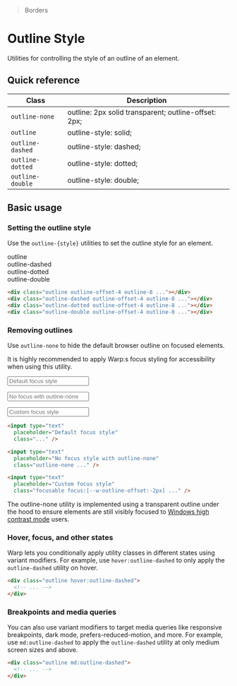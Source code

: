 > Borders

# Outline Style

Utilities for controlling the style of an outline of an element.

## Quick reference

| Class             | Description                                               |
|-------------------|-----------------------------------------------------------|
| `outline-none`    | outline: 2px solid transparent; outline-offset: 2px;      |
| `outline`         | outline-style: solid;                                     |
| `outline-dashed`  | outline-style: dashed;                                    |
| `outline-dotted`  | outline-style: dotted;                                    |
| `outline-double`  | outline-style: double;                                    |

## Basic usage

### Setting the outline style
Use the `outline-{style}` utilities to set the outline style for an element.

<container>
  <div class="grid grid-cols-4 gap-16 pb-16 justify-items-center">
    <div>outline</div>
    <div>outline-dashed</div>
    <div>outline-dotted</div>
    <div>outline-double</div>
    <div class="pd-bg-violet-100 h-80 w-80 rounded-4 outline outline-offset-4 outline-8 outline-[--w-s-color-border-focused]"></div>
    <div class="pd-bg-violet-100 h-80 w-80 rounded-4 outline-dashed outline-offset-4 outline-8 outline-[--w-s-color-border-focused]"></div>
    <div class="pd-bg-violet-100 h-80 w-80 rounded-4 outline-dotted outline-offset-4 outline-8 outline-[--w-s-color-border-focused]"></div>
    <div class="pd-bg-violet-100 h-80 w-80 rounded-4 outline-double outline-offset-4 outline-8 outline-[--w-s-color-border-focused]"></div>
  </div>
</container>

```html
<div class="outline outline-offset-4 outline-8 ..."></div>
<div class="outline-dashed outline-offset-4 outline-8 ..."></div>
<div class="outline-dotted outline-offset-4 outline-8 ..."></div>
<div class="outline-double outline-offset-4 outline-8 ..."></div>
```

### Removing outlines
Use `outline-none` to hide the default browser outline on focused elements.

It is highly recommended to apply Warp:s focus styling for accessibility when using this utility.

<container>
<div class="flex flex-col sm:flex-row items-center justify-center gap-x-16 gap-y-8 px-0 sm:px-10 font-mono font-bold">
<input type="text"
  placeholder="Default focus style"
  class="font-sans block pd-text-sm py-4 px-6 border-2 border-solid pd-border-slate-900/10 pd-text-slate-500 rounded-8 shadow-sm dark:pd-bg-slate-800 outline-inherit dark:pd-highlight-white/5 dark:pd-text-slate-400" 
  style="outline: revert !important"
  />

<input type="text"
  placeholder="No focus with outline-none"
  class="outline-none rounded-8 font-sans block border-2 border-solid pd-border-slate-900/10 pd-text-sm w-full py-4 px-6 text-slate-500 rounded-lg shadow-sm" />

<input type="text"
  placeholder="Custom focus style"
  class="focusable focus:[--w-outline-offset:-2px] rounded-8 font-sans block border-2 border-solid pd-border-slate-900/10 pd-text-sm w-full py-4 px-6 text-slate-500 rounded-lg shadow-sm" />
  </div>
</container>

```html
<input type="text"
  placeholder="Default focus style"
  class="..." />

<input type="text"
  placeholder="No focus style with outline-none"
  class="outline-none ..." />

<input type="text"
  placeholder="Custom focus style"
  class="focusable focus:[--w-outline-offset:-2px] ..." />
```

The outline-none utility is implemented using a transparent outline under the hood to ensure elements are still visibly focused to [Windows high contrast mode](https://blogs.windows.com/msedgedev/2020/09/17/styling-for-windows-high-contrast-with-new-standards-for-forced-colors/) users.


### Hover, focus, and other states
Warp lets you conditionally apply utility classes in different states using variant modifiers. For example, use `hover:outline-dashed` to only apply the `outline-dashed` utility on hover.

```html
<div class="outline hover:outline-dashed">
  <!-- ... -->
</div>
```

### Breakpoints and media queries
You can also use variant modifiers to target media queries like responsive breakpoints, dark mode, prefers-reduced-motion, and more. For example, use `md:outline-dashed` to apply the `outline-dashed` utility at only medium screen sizes and above.

```html
<div class="outline md:outline-dashed">
  <!-- ... -->
</div>
```
